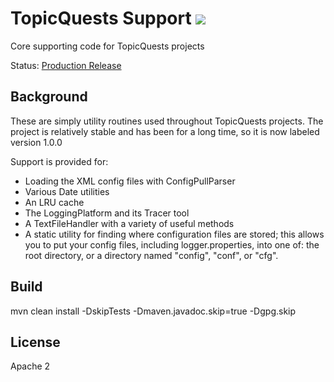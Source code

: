 TopicQuests Support [<img src="https://circleci.com/gh/topicquests/tq-support/tree/develop.png?style=shield"/>](https://circleci.com/gh/topicquests/workflows/tq-support)
===================

Core supporting code for TopicQuests projects

Status: [Production Release](https://search.maven.org/#search%7Cgav%7C1%7Cg%3A%22org.topicquests%22%20AND%20a%3A%22tq-support%22)

## Background ##
These are simply utility routines used throughout TopicQuests projects. The project is relatively stable and has been for a long time, so it is now labeled version 1.0.0

Support is provided for:
- Loading the XML config files with ConfigPullParser
- Various Date utilities
- An LRU cache
- The LoggingPlatform and its Tracer tool
- A TextFileHandler with a variety of useful methods
- A static utility for finding where configuration files are stored; this allows you to put your config files, including logger.properties, into one of: the root directory, or a directory named "config", "conf", or "cfg".

## Build ##
mvn clean install -DskipTests -Dmaven.javadoc.skip=true -Dgpg.skip

## License ##
Apache 2
